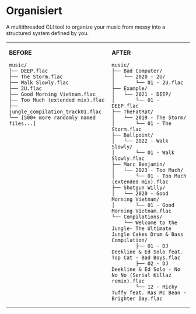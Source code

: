 # Organisiert

A multithreaded CLI tool to organize your music from messy into a structured system defined by you.

<table>
<tr>
<td valign="top">

**BEFORE**
```
music/
├── DEEP.flac
├── The Storm.flac
├── Walk Slowly.flac
├── 2U.flac
├── Good Morning Vietnam.flac
├── Too Much (extended mix).flac
├── jungle_compilation_track01.flac
└── [500+ more randomly named files...]
```

</td>
<td valign="top">

**AFTER**
```
music/
├── Bad Computer/
│   └── 2020 - 2U/
│       └── 01 - 2U.flac
├── Example/
│   └── 2021 - DEEP/
│       └── 01 - DEEP.flac
├── TheFatRat/
│   └── 2019 - The Storm/
│       └── 01 - The Storm.flac
├── Ballpoint/
│   └── 2022 - Walk Slowly/
│       └── 01 - Walk Slowly.flac
├── Marc Benjamin/
│   └── 2023 - Too Much/
│       └── 01 - Too Much (extended mix).flac
├── Shotgun Willy/
│   └── 2020 - Good Morning Vietnam/
│       └── 01 - Good Morning Vietnam.flac
└── Compilations/
    └── Welcome to the Jungle- The Ultimate Jungle Cakes Drum & Bass Compilation/
        ├── 01 - DJ Deekline & Ed Solo feat. Top Cat - Bad Boys.flac
        ├── 02 - DJ Deekline & Ed Solo - No No No (Serial Killaz remix).flac
        └── 12 - Ricky Tuffy feat. Ras Mc Bean - Brighter Day.flac
```

</td>
</tr>
</table>